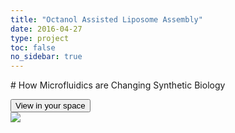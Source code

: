 ```yaml
---
title: "Octanol Assisted Liposome Assembly"
date: 2016-04-27
type: project
toc: false
no_sidebar: true
---
```


# How Microfluidics are Changing Synthetic Biology

<model-viewer src="1.glb" ar ar-modes="webxr scene-viewer quick-look" camera-controls tone-mapping="neutral" poster="poster.webp" shadow-intensity="1">
    <div class="progress-bar hide" slot="progress-bar">
        <div class="update-bar"></div>
    </div>
    <button slot="ar-button" id="ar-button">
        View in your space
    </button>
    <div id="ar-prompt">
        <img src="https://modelviewer.dev/shared-assets/icons/hand.png">
    </div>
</model-viewer>
